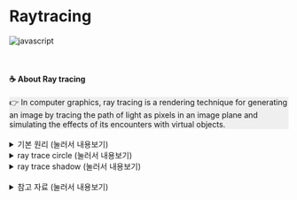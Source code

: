 # Raytracing
![javascript](https://img.shields.io/badge/Language-javascript-blue?logo=javascript)

<br>

#### ☕ About Ray tracing
<div style="background-color: #efefef">
👉 In computer graphics, ray tracing is a rendering technique for generating an image by tracing the path of light as pixels in an image plane and simulating the effects of its encounters with virtual objects.
</div>

<br>

<details>
<summary> 기본 원리  (눌러서 내용보기) </summary>
<div markdown="1">

##### 🌼 raytrace_method 1
![raytrace_method](./img/raytrace_method.PNG)

##### 🌼 raytrace_method 2
![raytrace_method2](./img/raytrace_method2.PNG)

</div>
</details>

<details>
<summary> ray trace circle  (눌러서 내용보기) </summary>
<div markdown="1">

##### 🌼 raytrace_component
![raytrace_component](./img/raytrace_component.PNG)

##### 🌼 raytrace_circle
![raytrace_circle](./img/raytrace_circle.PNG)

</div>
</details>

<details>
<summary> ray trace shadow  (눌러서 내용보기) </summary>
<div markdown="1">

[Phong_shading](https://en.wikipedia.org/wiki/Phong_shading)
[Phong_reflection_model](https://en.wikipedia.org/wiki/Phong_reflection_model)

##### 🌼 Raytrace Shadow
![raytrace_shadow](./img/raytrace_shadow.PNG)
![raytrace_shadow_light](./img/raytrace_shadow_light.PNG)

##### 🌼 Raytrace Shadow consider reflection light && phong
![raytrace_shadow_reflect_light](./img/raytrace_shadow_reflect_light.PNG)
![raytrace_shadow_phong](./img/raytrace_shadow_phong.PNG)

</div>
</details>

<br>

<details>
<summary> 참고 자료  (눌러서 내용보기) </summary>
<div markdown="1">

##### 🌼 [Simple Ray Tracing 1/4](https://youtu.be/mVD_p7KGfBc)
##### 🌼 [Simple Ray Tracing 2/4](https://youtu.be/i1MYvwgJxSk)
##### 🌼 [Simple Ray Tracing 3/4](https://youtu.be/_rNg5RkHeHU)

</div>
</details>

